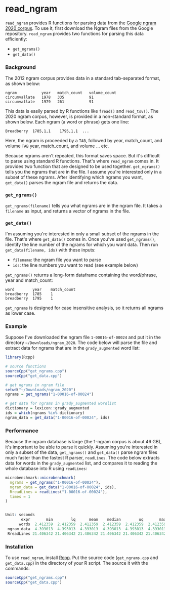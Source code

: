 # read_ngram

`read_ngram` provides R functions for parsing data from the [Google ngram 2020 corpus](http://storage.googleapis.com/books/ngrams/books/datasetsv3.html). To use it, first download the Ngram files from the Google repository. `read_ngram` provides two functions for parsing this data efficiently:

* `get_ngrams()`
* `get_data()`

### Background

The 2012 ngram corpus provides data in a standard tab-separated format, as shown below:

```
ngram           year   match_count   volume_count
circumvallate   1978   335           91
circumvallate   1979   261           91
```

This data is easily parsed by R functions like `fread()` and `read_tsv()`. The 2020 ngram corpus, however, is provided in a non-standard format, as shown below. Each ngram (a word or phrase) gets one line:

```
Breadberry  1785,1,1    1795,1,1  ...
```

Here, the ngram is proceeded by a `TAB`, followed by year, match_count, and volume `TAB` year, match_count, and volume ... etc. 

Because ngrams aren't repeated, this format saves space. But it's difficult to parse using standard R functions. That's where `read_ngram` comes in. It provides two function that are designed to be used together. `get_ngrams()` tells you the ngrams that are in the file. I assume you're interested only in a subset of these ngrams. After identifying which ngrams you want, `get_data()` parses the ngram file and returns the data. 


### `get_ngrams()`

`get_ngrams(filename)` tells you what ngrams are in the ngram file. It takes a `filename` as input, and returns a vector of ngrams in the file.


### `get_data()`

I'm assuming you're interested in only a small subset of the ngrams in the  file. That's where `get_data()` comes in. Once you've used `get_ngrams()`, identify the line number of the ngrams for which you want data. Then run `get_data(filename, ids)` with these inputs:

*  `filename`: the ngram file you want to parse
* `ids`: the line numbers you want to read (see example below)

`get_ngrams()` returns a long-form dataframe containing the word/phrase, year and match_count:


```
word        year    match_count
breadberry  1785    1
breadberry  1795    1
```

`get_ngrams` is designed for case insensitive analysis, so it returns all ngrams as lower case.


### Example

Suppose I've downloaded the ngram file `1-00016-of-00024` and put it in the directory `~/Downloads/ngram_2020`. The code below will parse the file and extract data for ngrams that are in the `grady_augmented` word list:

```R
library(Rcpp)

# source functions
sourceCpp("get_ngrams.cpp")
sourceCpp("get_data.cpp")

# get ngrams in ngram file
setwd("~/Downloads/ngram_2020")
ngrams = get_ngrams("1-00016-of-00024")

# get data for ngrams in grady_augmented wordlist
dictionary = lexicon::grady_augmented
ids = which(ngrams %in% dictionary)
ngram_data = get_data("1-00016-of-00024", ids)
```


### Performance

Because the ngram database is large (the 1-ngram corpus is about 46 GB), it's important to be able to parse it quickly. Assuming you're interested in only a subset of the data, `get_ngrams()` and `get_data()` parse ngram files much faster than the fastest R parser, `readLines`. The code below extracts data for words in the `grady_augmented` list, and compares it to reading the whole database into R using `readLines`:


```R
microbenchmark::microbenchmark(
  ngrams = get_ngrams("1-00016-of-00024"),
  ngram_data = get_data("1-00016-of-00024", ids),
  RreadLines = readLines("1-00016-of-00024"),
  times = 1
)


Unit: seconds
       expr       min        lq      mean    median        uq       max neval
      words  2.412359  2.412359  2.412359  2.412359  2.412359  2.412359     1
 ngram_data  4.393013  4.393013  4.393013  4.393013  4.393013  4.393013     1
 RreadLines 21.406342 21.406342 21.406342 21.406342 21.406342 21.406342     1

```

### Installation

To use `read_ngram`, install [Rcpp](https://cran.r-project.org/web/packages/Rcpp/index.html). Put the source code (`get_ngrams.cpp` and `get_data.cpp`) in the directory of your R script. The source it with the commands:

```R
sourceCpp("get_ngrams.cpp")
sourceCpp("get_data.cpp")
```


